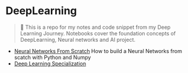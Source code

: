 # DeepLearning
> 📕 This is a repo for my notes and code snippet from my Deep Learning Journey. Notebooks cover the foundation concepts of DeepLearning, Neural networks and AI project.

- [Neural Networks From Scratch](https://nnfs.io/) How to build a Neural Networks from scatch with Python and Numpy
- [Deep Learning Specialization](https://www.deeplearning.ai/program/deep-learning-specialization/)
